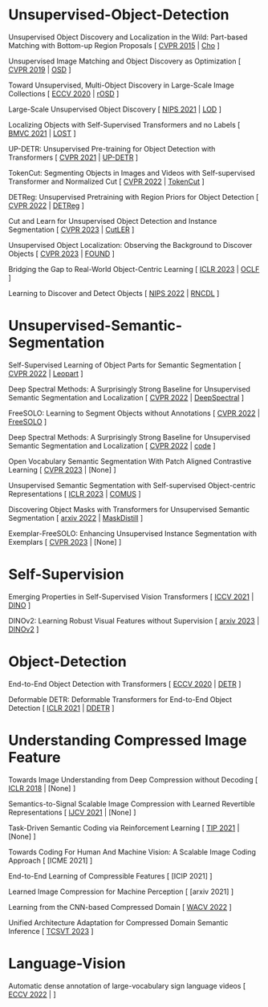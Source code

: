 # Unsupervised-Object-Detection

Unsupervised Object Discovery and Localization in the Wild: Part-based Matching with Bottom-up Region Proposals
[
  [CVPR 2015](https://openaccess.thecvf.com/content_cvpr_2015/papers/Cho_Unsupervised_Object_Discovery_2015_CVPR_paper.pdf)
  |
  [Cho]()
]

Unsupervised Image Matching and Object Discovery as Optimization
[
  [CVPR 2019](https://arxiv.org/pdf/1904.03148.pdf)
  |
  [OSD](https://github.com/huyvvo/OSD)
]

Toward Unsupervised, Multi-Object Discovery in Large-Scale Image Collections
[
  [ECCV 2020](https://arxiv.org/pdf/2007.02662.pdf)
  |
  [rOSD](https://github.com/huyvvo/rOSD)
]

Large-Scale Unsupervised Object Discovery
[
  [NIPS 2021](https://arxiv.org/pdf/2106.06650.pdf)
  |
  [LOD](https://github.com/huyvvo/LOD)
]

Localizing Objects with Self-Supervised Transformers and no Labels
[
  [BMVC 2021](https://arxiv.org/pdf/2109.14279.pdf)
  |
  [LOST](https://github.com/valeoai/LOST)
]


UP-DETR: Unsupervised Pre-training for Object Detection with Transformers
[
  [CVPR 2021](https://arxiv.org/pdf/2011.09094.pdf)
  |
  [UP-DETR](https://github.com/dddzg/up-detr)
]

TokenCut: Segmenting Objects in Images and Videos with Self-supervised Transformer and Normalized Cut
[
  [CVPR 2022](https://arxiv.org/pdf/2209.00383.pdf)
  |
  [TokenCut](https://github.com/YangtaoWANG95/TokenCut)
]

DETReg: Unsupervised Pretraining with Region Priors for Object Detection
[
  [CVPR 2022](https://openaccess.thecvf.com/content/CVPR2022/papers/Bar_DETReg_Unsupervised_Pretraining_With_Region_Priors_for_Object_Detection_CVPR_2022_paper.pdf)
  |
  [DETReg](https://www.amirbar.net/detreg/)
]

Cut and Learn for Unsupervised Object Detection and Instance Segmentation
[
  [CVPR 2023](https://arxiv.org/pdf/2301.11320.pdf)
  |
  [CutLER](https://github.com/facebookresearch/CutLER)
]

Unsupervised Object Localization: Observing the Background to Discover Objects
[
  [CVPR 2023](https://openaccess.thecvf.com/content/CVPR2023/papers/Simeoni_Unsupervised_Object_Localization_Observing_the_Background_To_Discover_Objects_CVPR_2023_paper.pdf)
  |
  [FOUND](https://github.com/valeoai/FOUND)
]

Bridging the Gap to Real-World Object-Centric Learning
[
  [ICLR 2023](https://arxiv.org/pdf/2209.14860.pdf)
  |
  [OCLF](https://github.com/amazon-science/object-centric-learning-framework)
]

Learning to Discover and Detect Objects
[
  [NIPS 2022](https://arxiv.org/pdf/2210.10774.pdf)
  |
  [RNCDL](https://github.com/vlfom/RNCDL)
]

# Unsupervised-Semantic-Segmentation
Self-Supervised Learning of Object Parts for Semantic Segmentation
[
  [CVPR 2022](https://arxiv.org/pdf/2204.13101.pdf)
  |
  [Leopart](https://github.com/MkuuWaUjinga/leopart)
]

Deep Spectral Methods: A Surprisingly Strong Baseline for Unsupervised Semantic Segmentation and Localization
[
  [CVPR 2022](https://arxiv.org/pdf/2205.07839.pdf)
  |
  [DeepSpectral](https://github.com/lukemelas/deep-spectral-segmentation)
]

FreeSOLO: Learning to Segment Objects without Annotations
[
  [CVPR 2022](https://arxiv.org/pdf/2202.12181.pdf)
  |
  [FreeSOLO](https://github.com/NVlabs/FreeSOLO)
]

Deep Spectral Methods: A Surprisingly Strong Baseline for Unsupervised Semantic Segmentation and Localization
[
  [CVPR 2022](https://openaccess.thecvf.com/content/CVPR2022/papers/Melas-Kyriazi_Deep_Spectral_Methods_A_Surprisingly_Strong_Baseline_for_Unsupervised_Semantic_CVPR_2022_paper.pdf)
  |
  [code](https://github.com/lukemelas/deep-spectral-segmentation)
]

Open Vocabulary Semantic Segmentation With Patch Aligned Contrastive Learning
[
  [CVPR 2023](https://openaccess.thecvf.com/content/CVPR2023/papers/Mukhoti_Open_Vocabulary_Semantic_Segmentation_With_Patch_Aligned_Contrastive_Learning_CVPR_2023_paper.pdf)
  |
  [None]
]

Unsupervised Semantic Segmentation with Self-supervised Object-centric Representations
[
  [ICLR 2023](https://arxiv.org/pdf/2207.05027.pdf)
  |
  [COMUS]()
]

Discovering Object Masks with Transformers for Unsupervised Semantic Segmentation
[
  [arxiv 2022](https://arxiv.org/pdf/2206.06363.pdf)
  |
  [MaskDistill](https://github.com/wvangansbeke/MaskDistill)
]

Exemplar-FreeSOLO: Enhancing Unsupervised Instance Segmentation with Exemplars
[
  [CVPR 2023](https://openaccess.thecvf.com/content/CVPR2023/papers/Ishtiak_Exemplar-FreeSOLO_Enhancing_Unsupervised_Instance_Segmentation_With_Exemplars_CVPR_2023_paper.pdf)
  |
  [None]
]

# Self-Supervision
Emerging Properties in Self-Supervised Vision Transformers
[
  [ICCV 2021](https://openaccess.thecvf.com/content/ICCV2021/papers/Caron_Emerging_Properties_in_Self-Supervised_Vision_Transformers_ICCV_2021_paper.pdf)
  |
  [DINO](https://github.com/facebookresearch/dino)
]

DINOv2: Learning Robust Visual Features without Supervision
[
  [arxiv 2023](https://arxiv.org/pdf/2304.07193.pdf)
  |
  [DINOv2](https://github.com/facebookresearch/dinov2)
]

# Object-Detection
End-to-End Object Detection with Transformers
[
  [ECCV 2020](https://arxiv.org/pdf/2005.12872.pdf)
  |
  [DETR](https://github.com/facebookresearch/detr)
]

Deformable DETR: Deformable Transformers for End-to-End Object Detection
[
  [ICLR 2021](https://arxiv.org/pdf/2010.04159.pdf)
  |
  [DDETR](https://github.com/fundamentalvision/Deformable-DETR)
]

# Understanding Compressed Image Feature
Towards Image Understanding from Deep Compression without Decoding
[
  [ICLR 2018](https://arxiv.org/pdf/1803.06131.pdf)
  |
  [None]
]

Semantics-to-Signal Scalable Image Compression with Learned Revertible Representations
[
  [IJCV 2021](https://link.springer.com/article/10.1007/s11263-021-01491-7)
  |
  [None]
]

Task-Driven Semantic Coding via Reinforcement Learning
[
  [TIP 2021](https://ieeexplore.ieee.org/abstract/document/9472999)
  |
  [None]
]

Towards Coding For Human And Machine Vision: A Scalable Image Coding Approach
[
  [ICME 2021]
]

End-to-End Learning of Compressible Features
[
  [ICIP 2021]
]

Learned Image Compression for Machine Perception
[
  [arxiv 2021]
]

Learning from the CNN-based Compressed Domain
[
  [WACV 2022](https://openaccess.thecvf.com/content/WACV2022/papers/Wang_Learning_From_the_CNN-Based_Compressed_Domain_WACV_2022_paper.pdf)
]

Unified Architecture Adaptation for Compressed Domain Semantic Inference
[
  [TCSVT 2023](https://ieeexplore.ieee.org/abstract/document/10029924)
]

# Language-Vision
Automatic dense annotation of large-vocabulary sign language videos
[
  [ECCV 2022](https://arxiv.org/pdf/2208.02802.pdf)
  |
  []()
]
